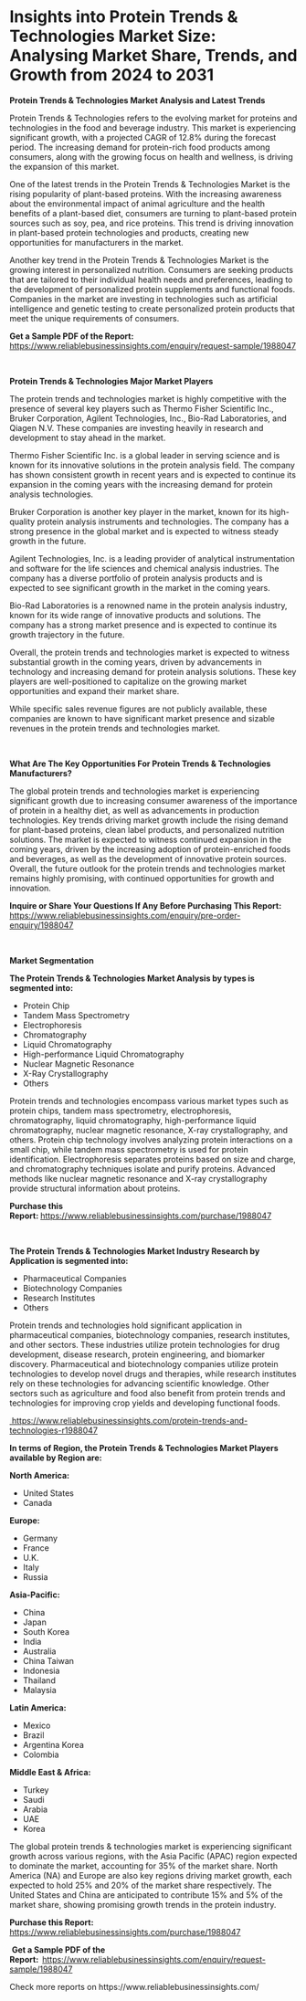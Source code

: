 <p><h1>Insights into Protein Trends & Technologies Market Size: Analysing Market Share, Trends, and Growth from 2024 to 2031</h1></p><p><strong>Protein Trends & Technologies Market Analysis and Latest Trends</strong></p>
<p><p>Protein Trends & Technologies refers to the evolving market for proteins and technologies in the food and beverage industry. This market is experiencing significant growth, with a projected CAGR of 12.8% during the forecast period. The increasing demand for protein-rich food products among consumers, along with the growing focus on health and wellness, is driving the expansion of this market.</p><p>One of the latest trends in the Protein Trends & Technologies Market is the rising popularity of plant-based proteins. With the increasing awareness about the environmental impact of animal agriculture and the health benefits of a plant-based diet, consumers are turning to plant-based protein sources such as soy, pea, and rice proteins. This trend is driving innovation in plant-based protein technologies and products, creating new opportunities for manufacturers in the market.</p><p>Another key trend in the Protein Trends & Technologies Market is the growing interest in personalized nutrition. Consumers are seeking products that are tailored to their individual health needs and preferences, leading to the development of personalized protein supplements and functional foods. Companies in the market are investing in technologies such as artificial intelligence and genetic testing to create personalized protein products that meet the unique requirements of consumers.</p></p>
<p><strong>Get a Sample PDF of the Report:&nbsp;</strong> <a href="https://www.reliablebusinessinsights.com/enquiry/request-sample/1988047">https://www.reliablebusinessinsights.com/enquiry/request-sample/1988047</a></p>
<p>&nbsp;</p>
<p><strong>Protein Trends & Technologies Major Market Players</strong></p>
<p><p>The protein trends and technologies market is highly competitive with the presence of several key players such as Thermo Fisher Scientific Inc., Bruker Corporation, Agilent Technologies, Inc., Bio-Rad Laboratories, and Qiagen N.V. These companies are investing heavily in research and development to stay ahead in the market.</p><p>Thermo Fisher Scientific Inc. is a global leader in serving science and is known for its innovative solutions in the protein analysis field. The company has shown consistent growth in recent years and is expected to continue its expansion in the coming years with the increasing demand for protein analysis technologies.</p><p>Bruker Corporation is another key player in the market, known for its high-quality protein analysis instruments and technologies. The company has a strong presence in the global market and is expected to witness steady growth in the future.</p><p>Agilent Technologies, Inc. is a leading provider of analytical instrumentation and software for the life sciences and chemical analysis industries. The company has a diverse portfolio of protein analysis products and is expected to see significant growth in the market in the coming years.</p><p>Bio-Rad Laboratories is a renowned name in the protein analysis industry, known for its wide range of innovative products and solutions. The company has a strong market presence and is expected to continue its growth trajectory in the future.</p><p>Overall, the protein trends and technologies market is expected to witness substantial growth in the coming years, driven by advancements in technology and increasing demand for protein analysis solutions. These key players are well-positioned to capitalize on the growing market opportunities and expand their market share.</p><p>While specific sales revenue figures are not publicly available, these companies are known to have significant market presence and sizable revenues in the protein trends and technologies market.</p></p>
<p>&nbsp;</p>
<p><strong>What Are The Key Opportunities For Protein Trends & Technologies Manufacturers?</strong></p>
<p><p>The global protein trends and technologies market is experiencing significant growth due to increasing consumer awareness of the importance of protein in a healthy diet, as well as advancements in production technologies. Key trends driving market growth include the rising demand for plant-based proteins, clean label products, and personalized nutrition solutions. The market is expected to witness continued expansion in the coming years, driven by the increasing adoption of protein-enriched foods and beverages, as well as the development of innovative protein sources. Overall, the future outlook for the protein trends and technologies market remains highly promising, with continued opportunities for growth and innovation.</p></p>
<p><strong>Inquire or Share Your Questions If Any Before Purchasing This Report:</strong> <a href="https://www.reliablebusinessinsights.com/enquiry/pre-order-enquiry/1988047">https://www.reliablebusinessinsights.com/enquiry/pre-order-enquiry/1988047</a></p>
<p>&nbsp;</p>
<p><strong>Market Segmentation</strong></p>
<p><strong>The Protein Trends & Technologies Market Analysis by types is segmented into:</strong></p>
<p><ul><li>Protein Chip</li><li>Tandem Mass Spectrometry</li><li>Electrophoresis</li><li>Chromatography</li><li>Liquid Chromatography</li><li>High-performance Liquid Chromatography</li><li>Nuclear Magnetic Resonance</li><li>X-Ray Crystallography</li><li>Others</li></ul></p>
<p><p>Protein trends and technologies encompass various market types such as protein chips, tandem mass spectrometry, electrophoresis, chromatography, liquid chromatography, high-performance liquid chromatography, nuclear magnetic resonance, X-ray crystallography, and others. Protein chip technology involves analyzing protein interactions on a small chip, while tandem mass spectrometry is used for protein identification. Electrophoresis separates proteins based on size and charge, and chromatography techniques isolate and purify proteins. Advanced methods like nuclear magnetic resonance and X-ray crystallography provide structural information about proteins.</p></p>
<p><strong>Purchase this Report:&nbsp;</strong><a href="https://www.reliablebusinessinsights.com/purchase/1988047">https://www.reliablebusinessinsights.com/purchase/1988047</a></p>
<p>&nbsp;</p>
<p><strong>The Protein Trends & Technologies Market Industry Research by Application is segmented into:</strong></p>
<p><ul><li>Pharmaceutical Companies</li><li>Biotechnology Companies</li><li>Research Institutes</li><li>Others</li></ul></p>
<p><p>Protein trends and technologies hold significant application in pharmaceutical companies, biotechnology companies, research institutes, and other sectors. These industries utilize protein technologies for drug development, disease research, protein engineering, and biomarker discovery. Pharmaceutical and biotechnology companies utilize protein technologies to develop novel drugs and therapies, while research institutes rely on these technologies for advancing scientific knowledge. Other sectors such as agriculture and food also benefit from protein trends and technologies for improving crop yields and developing functional foods.</p></p>
<p><a href="https://www.reliablebusinessinsights.com/protein-trends-and-technologies-r1988047">&nbsp;https://www.reliablebusinessinsights.com/protein-trends-and-technologies-r1988047</a></p>
<p><strong>In terms of Region, the Protein Trends & Technologies Market Players available by Region are:</strong></p>
<p>
    <p> <strong> North America: </strong>
        <ul>
            <li>United States</li>
            <li>Canada</li>
        </ul>
        </p> 
    <p> <strong> Europe: </strong>
        <ul>
            <li>Germany</li>
            <li>France</li>
            <li>U.K.</li>
            <li>Italy</li>
            <li>Russia</li>
        </ul>
        </p> 
    <p> <strong> Asia-Pacific: </strong>
        <ul>
            <li>China</li>
            <li>Japan</li>
            <li>South Korea</li>
            <li>India</li>
            <li>Australia</li>
            <li>China Taiwan</li>
            <li>Indonesia</li>
            <li>Thailand</li>
            <li>Malaysia</li>
        </ul>
        </p> 
    <p> <strong> Latin America: </strong>
        <ul>
            <li>Mexico</li>
            <li>Brazil</li>
            <li>Argentina Korea</li>
            <li>Colombia</li>
        </ul>
        </p> 
    <p> <strong> Middle East & Africa: </strong>
        <ul>
            <li>Turkey</li>
            <li>Saudi</li>
            <li>Arabia</li>
            <li>UAE</li>
            <li>Korea</li>
        </ul>
    </p>
    </p>
<p><p>The global protein trends & technologies market is experiencing significant growth across various regions, with the Asia Pacific (APAC) region expected to dominate the market, accounting for 35% of the market share. North America (NA) and Europe are also key regions driving market growth, each expected to hold 25% and 20% of the market share respectively. The United States and China are anticipated to contribute 15% and 5% of the market share, showing promising growth trends in the protein industry.</p></p>
<p><strong>Purchase this Report: </strong><a href="https://www.reliablebusinessinsights.com/purchase/1988047">https://www.reliablebusinessinsights.com/purchase/1988047</a></p>
<p>&nbsp;<strong>Get a Sample PDF of the Report:&nbsp;&nbsp;</strong><a href="https://www.reliablebusinessinsights.com/enquiry/request-sample/1988047">https://www.reliablebusinessinsights.com/enquiry/request-sample/1988047</a></p>
<p><strong></strong></p>
<p>Check more reports on https://www.reliablebusinessinsights.com/</p>